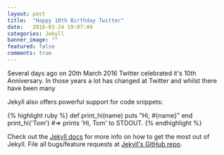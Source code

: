 ```yaml
---
layout: post
title:  "Happy 10th Birthday Twitter"
date:   2016-03-24 19:07:49
categories: Jekyll
banner_image: ""
featured: false
comments: true
---
```


Several days ago on 20th March 2016 Twitter celebrated it's 10th Anniversary. In those years a lot has changed at Twitter and whilst there have been many 

<!--more-->

Jekyll also offers powerful support for code snippets:

{% highlight ruby %}
def print_hi(name)
  puts "Hi, #{name}"
end
print_hi('Tom')
#=> prints 'Hi, Tom' to STDOUT.
{% endhighlight %}

Check out the [Jekyll docs][jekyll] for more info on how to get the most out of Jekyll. File all bugs/feature requests at [Jekyll's GitHub repo][jekyll-gh].

[jekyll-gh]: https://github.com/jekyll/jekyll
[jekyll]:    http://jekyllrb.com
